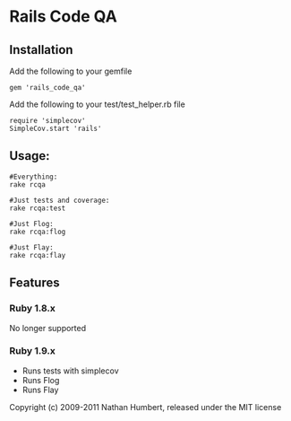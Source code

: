# Rails Code QA

## Installation

Add the following to your gemfile

	gem 'rails_code_qa'

Add the following to your test/test_helper.rb file

	require 'simplecov'
	SimpleCov.start 'rails'

## Usage:

	#Everything:
	rake rcqa

	#Just tests and coverage:
	rake rcqa:test

	#Just Flog:
	rake rcqa:flog

	#Just Flay:
	rake rcqa:flay

## Features
### Ruby 1.8.x
No longer supported

### Ruby 1.9.x

* Runs tests with simplecov
* Runs Flog
* Runs Flay



Copyright (c) 2009-2011 Nathan Humbert, released under the MIT license
